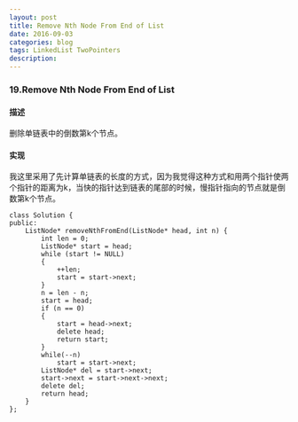 ```yaml
---
layout: post
title: Remove Nth Node From End of List
date: 2016-09-03
categories: blog
tags: LinkedList TwoPointers
description:
---
```


### 19.Remove Nth Node From End of List

#### 描述

删除单链表中的倒数第k个节点。

#### 实现

我这里采用了先计算单链表的长度的方式，因为我觉得这种方式和用两个指针使两个指针的距离为k，当快的指针达到链表的尾部的时候，慢指针指向的节点就是倒数第k个节点。

    class Solution {
    public:
        ListNode* removeNthFromEnd(ListNode* head, int n) {
            int len = 0;
            ListNode* start = head;
            while (start != NULL)
            {
                ++len;
                start = start->next;
            }
            n = len - n;
            start = head;
            if (n == 0)
            {
                start = head->next;
                delete head;
                return start;
            }
            while(--n)
                start = start->next;
            ListNode* del = start->next;
            start->next = start->next->next;
            delete del;
            return head;
        }
    };

